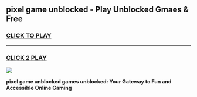 
## pixel game unblocked - Play Unblocked Gmaes & Free
<h3>
<a href="https://premium.freeplayer.one?title=pixel_game_unblocked&ref=19F">CLICK TO PLAY</a></h3>
<hr>

<h3>
<a href="https://premium.freeplayer.one?title=pixel_game_unblocked&ref=19F">CLICK 2 PLAY</a>
  
</h3>

<a href="https://premium.freeplayer.one?title=pixel_game_unblocked&ref=19F/"><img src="https://clearcache.store/games.png"></a>


**pixel game unblocked games unblocked: Your Gateway to Fun and Accessible Online Gaming**
